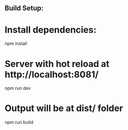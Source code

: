 ## Build Setup:

# Install dependencies:
npm install

# Server with hot reload at http://localhost:8081/
npm run dev

# Output will be at dist/ folder
npm run build
